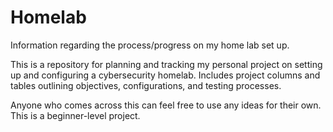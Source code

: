 # Homelab
Information regarding the process/progress on my home lab set up.

This is a repository for planning and tracking my personal project on setting up and configuring a cybersecurity homelab. 
Includes project columns and tables outlining objectives, configurations, and testing processes.

Anyone who comes across this can feel free to use any ideas for their own. This is a beginner-level project.
